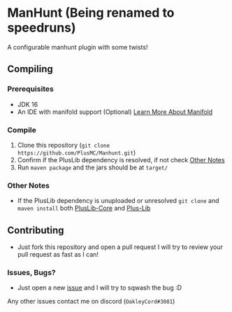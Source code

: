 # ManHunt (Being renamed to speedruns)
A configurable manhunt plugin with some twists!

## Compiling

### Prerequisites
- JDK 16
- An IDE with manifold support (Optional) [Learn More About Manifold][1]

### Compile
1. Clone this repository (`git clone https://github.com/PlusMC/Manhunt.git`)
2. Confirm if the PlusLib dependency is resolved, if not check [Other Notes](#other-notes)
3. Run `maven package` and the jars should be at `target/`


### Other Notes
- If the PlusLib dependency is unuploaded or unresolved `git clone` and `maven install` both [PlusLib-Core][2] and [Plus-Lib][3]

## Contributing
- Just fork this repository and open a pull request I will try to review your pull request as fast as I can!

### Issues, Bugs?
- Just open a new [issue][4] and I will try to sqwash the bug :D


[1]: https://manifold.systems/
[2]: https://github.com/PlusMC/PlusLib-Core
[3]: https://github.com/PlusMC/PlusLib
[4]: https://github.com/PlusMC/Manhunt/issues/new/choose

Any other issues contact me on discord (`OakleyCord#3081`)
